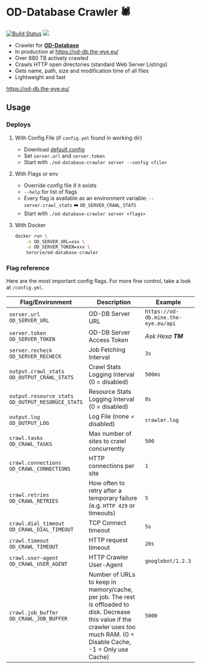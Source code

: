 # OD-Database Crawler 🕷
[![Build Status](https://travis-ci.org/terorie/od-database-crawler.svg?branch=master)](https://travis-ci.org/terorie/od-database-crawler)
[![](https://tokei.rs/b1/github/terorie/od-database-crawler)](https://github.com/terorie/od-database-crawler)

 * Crawler for [__OD-Database__](https://github.com/simon987/od-database)
 * In production at https://od-db.the-eye.eu/
 * Over 880 TB actively crawled
 * Crawls HTTP open directories (standard Web Server Listings)
 * Gets name, path, size and modification time of all files
 * Lightweight and fast

https://od-db.the-eye.eu/

## Usage

### Deploys

 1. With Config File (if `config.yml` found in working dir)
    - Download [default config](https://github.com/terorie/od-database-crawler/blob/master/config.yml)
    - Set `server.url` and `server.token`
    - Start with `./od-database-crawler server --config <file>`

 2. With Flags or env
    - Override config file if it exists
    - `--help` for list of flags
    - Every flag is available as an environment variable:
      `--server.crawl_stats` ➡️ `OD_SERVER_CRAWL_STATS`
    - Start with `./od-database-crawler server <flags>`

 3. With Docker
    ```bash
    docker run \
        -e OD_SERVER_URL=xxx \
        -e OD_SERVER_TOKEN=xxx \
        terorie/od-database-crawler
    ```

### Flag reference

Here are the most important config flags. For more fine control, take a look at `/config.yml`.

| Flag/Environment                                        | Description                                                  | Example                             |
| ------------------------------------------------------- | ------------------------------------------------------------ | ----------------------------------- |
| `server.url`<br />`OD_SERVER_URL`                       | OD-DB Server URL                                             | `https://od-db.mine.the-eye.eu/api` |
| `server.token`<br />`OD_SERVER_TOKEN`                   | OD-DB Server Access Token                                    | _Ask Hexa **TM**_                   |
| `server.recheck`<br />`OD_SERVER_RECHECK`               | Job Fetching Interval                                        | `3s`                                |
| `output.crawl_stats`<br />`OD_OUTPUT_CRAWL_STATS`       | Crawl Stats Logging Interval (0 = disabled)                  | `500ms`                             |
| `output.resource_stats`<br />`OD_OUTPUT_RESORUCE_STATS` | Resource Stats Logging Interval (0 = disabled)               | `8s`                                |
| `output.log`<br />`OD_OUTPUT_LOG`                       | Log File (none = disabled)                                   | `crawler.log`                       |
| `crawl.tasks`<br />`OD_CRAWL_TASKS`                     | Max number of sites to crawl concurrently                    | `500`                               |
| `crawl.connections`<br />`OD_CRAWL_CONNECTIONS`         | HTTP connections per site                                    | `1`                                 |
| `crawl.retries`<br />`OD_CRAWL_RETRIES`                 | How often to retry after a temporary failure (e.g. `HTTP 429` or timeouts) | `5`                                 |
| `crawl.dial_timeout`<br />`OD_CRAWL_DIAL_TIMEOUT`       | TCP Connect timeout                                          | `5s`                                |
| `crawl.timeout`<br />`OD_CRAWL_TIMEOUT`                 | HTTP request timeout                                         | `20s`                               |
| `crawl.user-agent`<br />`OD_CRAWL_USER_AGENT`           | HTTP Crawler User-Agent                                      | `googlebot/1.2.3`                   |
| `crawl.job_buffer`<br />`OD_CRAWL_JOB_BUFFER`           | Number of URLs to keep in memory/cache, per job. The rest is offloaded to disk. Decrease this value if the crawler uses too much RAM. (0 = Disable Cache, -1 = Only use Cache) | `5000`                              |
